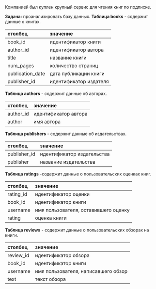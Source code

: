 Компанией был куплен крупный сервис для чтения книг по подписке.

**Задача:** проанализировать базу данных.
**Таблица books** - содержит данные о книгах.

|столбец|значение|
|:------|:-------|
|book_id|идентификатор книги|
|author_id|идентификатор автора|
|title|название книги|
|num_pages|количество страниц|
|publication_date|дата публикации книги|
|publisher_id|идентификатор издателя|


**Таблица authors** - cодержит данные об авторах.

|столбец|значение|
|:------|:-------|
|author_id|идентификатор автора|
|author|имя автора|


**Таблица publishers** - cодержит данные об издательствах.

|столбец|значение|
|:------|:-------|
|publisher_id|идентификатор издательства|
|publisher|название издательства|


**Таблица ratings** -cодержит данные о пользовательских оценках книг.

|столбец|значение|
|:------|:-------|
|rating_id|идентификатор оценки|
|book_id|идентификатор книги|
|username|имя пользователя, оставившего оценку|
|rating|оценка книги|

**Таблица reviews** - cодержит данные о пользовательских обзорах на книги.

|столбец|значение|
|:------|:-------|
|review_id|идентификатор обзора|
|book_id|идентификатор книги|
|username|имя пользователя, написавшего обзор|
|text|текст обзора|
